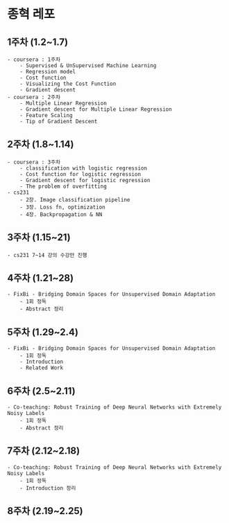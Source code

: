 # 종혁 레포
## 1주차 (1.2~1.7)
    - coursera : 1주차 
        - Supervised & UnSupervised Machine Learning
        - Regression model
        - Cost function
        - Visualizing the Cost Function 
        - Gradient descent
    - coursera : 2주차 
        - Multiple Linear Regression
        - Gradient descent for Multiple Linear Regression
        - Feature Scaling
        - Tip of Gradient Descent

## 2주차 (1.8~1.14)
    - coursera : 3주차
        - classification with logistic regression
        - Cost function for logistic regression
        - Gradient descent for logistic regression
        - The problem of overfitting
    - cs231
        - 2장. Image classification pipeline
        - 3장. Loss fn, optimization
        - 4장. Backpropagation & NN

## 3주차 (1.15~21)
    - cs231 7~14 강의 수강만 진행

## 4주차 (1.21~28)
    - FixBi - Bridging Domain Spaces for Unsupervised Domain Adaptation
        - 1회 정독
        - Abstract 정리


## 5주차 (1.29~2.4)
    - FixBi - Bridging Domain Spaces for Unsupervised Domain Adaptation
        - 1회 정독
        - Introduction
        - Related Work

## 6주차 (2.5~2.11)
    - Co-teaching: Robust Training of Deep Neural Networks with Extremely Noisy Labels
        - 1회 정독
        - Abstract 정리


## 7주차 (2.12~2.18)
    - Co-teaching: Robust Training of Deep Neural Networks with Extremely Noisy Labels
        - 1회 정독
        - Introduction 정리


## 8주차 (2.19~2.25)